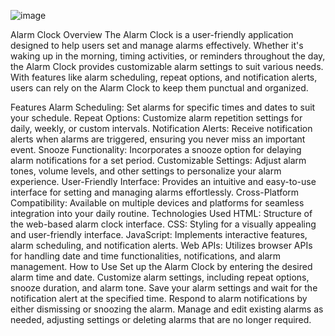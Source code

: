 ![image](https://github.com/kt1275088/Alarm/assets/140021793/855fe896-5765-4967-86e0-35a84188f8f1)

Alarm Clock
Overview
The Alarm Clock is a user-friendly application designed to help users set and manage alarms effectively. Whether it's waking up in the morning, timing activities, or reminders throughout the day, the Alarm Clock provides customizable alarm settings to suit various needs. With features like alarm scheduling, repeat options, and notification alerts, users can rely on the Alarm Clock to keep them punctual and organized.

Features
Alarm Scheduling: Set alarms for specific times and dates to suit your schedule.
Repeat Options: Customize alarm repetition settings for daily, weekly, or custom intervals.
Notification Alerts: Receive notification alerts when alarms are triggered, ensuring you never miss an important event.
Snooze Functionality: Incorporates a snooze option for delaying alarm notifications for a set period.
Customizable Settings: Adjust alarm tones, volume levels, and other settings to personalize your alarm experience.
User-Friendly Interface: Provides an intuitive and easy-to-use interface for setting and managing alarms effortlessly.
Cross-Platform Compatibility: Available on multiple devices and platforms for seamless integration into your daily routine.
Technologies Used
HTML: Structure of the web-based alarm clock interface.
CSS: Styling for a visually appealing and user-friendly interface.
JavaScript: Implements interactive features, alarm scheduling, and notification alerts.
Web APIs: Utilizes browser APIs for handling date and time functionalities, notifications, and alarm management.
How to Use
Set up the Alarm Clock by entering the desired alarm time and date.
Customize alarm settings, including repeat options, snooze duration, and alarm tone.
Save your alarm settings and wait for the notification alert at the specified time.
Respond to alarm notifications by either dismissing or snoozing the alarm.
Manage and edit existing alarms as needed, adjusting settings or deleting alarms that are no longer required.
